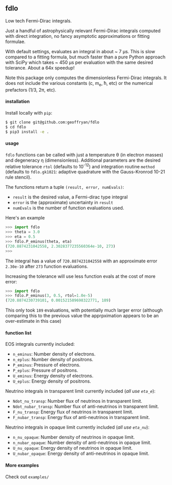 ## fdlo ##

Low tech Fermi-Dirac integrals.

Just a handful of astrophysically relevant Fermi-Dirac integrals computed with direct integration, no fancy asymptotic approximations or fitting formulae.

With default settings, evaluates an integral in about ~ 7 μs.  This is slow compared to a fitting formula, but much faster than a pure Python approach with SciPy which takes ~ 450 μs per evaluation with the same desired tolerance. About a 64x speedup!

Note this package only computes the dimensionless Fermi-Dirac integrals.  It does not include the various constants (c, m<sub>e</sub>, ħ, etc) or the numerical prefactors (1/3, 2π, etc).

#### installation ####

Install locally with `pip`:

```bash
$ git clone git@github.com:geoffryan/fdlo
$ cd fdlo
$ pip3 install -e .
```

#### usage ####

`fdlo` functions can be called with just a temperature θ (in electron masses) and degeneracy η (dimensionless).  Additional parameters are the desired relative tolerance `rtol` (defaults to 10<sup>-12</sup>) and integration routine `method` (defaults to `fdlo.gk1021`: adaptive quadrature with the Gauss-Kronrod 10-21 rule stencil).

The functions return a tuple `(result, error, numEvals)`:
 
- `result` is the desired value, a Fermi-dirac type integral
- `error` is the (approximate) uncertainty in `result`
- `numEvals` is the number of function evaluations used.

Here's an example

```python
>>> import fdlo
>>> theta = 3.0
>>> eta = 0.5
>>> fdlo.P_eminus(theta, eta)
(720.8874231042558, 2.3028377235560364e-10, 273)
>>>
```

The integral has a value of `720.8874231042558` with an approximate error `2.30e-10` after `273` function evaluations.

Increasing the tolerance will use less function evals at the cost of more error:

```python
>>> import fdlo
>>> fdlo.P_eminus(3, 0.5, rtol=1.0e-5)
(720.8874230739101, 0.001521589698322771, 189)
```

This only took `189` evaluations, with potentially much larger error (although comparing this to the previous value the apprpximation appears to be an over-estimate in this case) 

#### function list ####

EOS integrals currently included:

- `n_eminus`: Number density of electrons.
- `n_eplus`: Number density of positrons.
- `P_eminus`: Pressure of electrons.
- `P_eplus`: Pressure of positrons.
- `U_eminus`: Energy density of electrons.
- `U_eplus`: Energy density of positrons.

Neutrino integrals in transparent limit currently included (_all use `eta_e`_):

- `Ndot_nu_transp`: Number flux of neutrinos in transparent limit.
- `Ndot_nubar_transp`: Number flux of anti-neutrinos in transparent limit.
- `F_nu_transp`: Energy flux of neutrinos in transparent limit.
- `F_nubar_transp`: Energy flux of anti-neutrinos in transparent limit.

Neutrino integrals in opaque limit currently included (_all use `eta_nu`_):

- `n_nu_opaque`: Number density of neutrinos in opaque limit.
- `n_nubar_opaque`: Number density of anti-neutrinos in opaque limit.
- `U_nu_opaque`: Energy density of neutrinos in opaque limit.
- `U_nubar_opaque`: Energy density of anti-neutrinos in opaque limit.

#### More examples ####

Check out `examples/`
